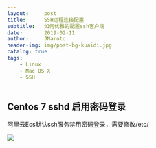 ```yaml
---
layout:     post
title:      SSH远程连接配置
subtitle:   如何优雅的配置ssh客户端
date:       2019-02-11
author:     JNaruto
header-img: img/post-bg-kuaidi.jpg
catalog: true
tags:
    - Linux
    - Mac OS X
    - SSH
---
```


## Centos 7 sshd 启用密码登录

  阿里云Ecs默认ssh服务禁用密码登录，需要修改/etc/

![](https://jnaruto.github.io/docs/images/2019/2019-02-11_13-04-58.png?raw=true)
